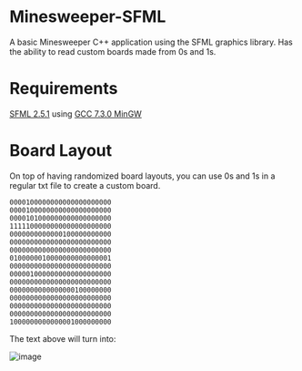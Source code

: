 # Minesweeper-SFML
A basic Minesweeper C++ application using the SFML graphics library.
Has the ability to read custom boards made from 0s and 1s.

# Requirements
[SFML 2.5.1](https://www.sfml-dev.org/download/sfml/2.5.1/) using [GCC 7.3.0 MinGW](https://sourceforge.net/projects/mingw-w64/files/Toolchains%20targetting%20Win64/Personal%20Builds/mingw-builds/7.3.0/threads-posix/seh/x86_64-7.3.0-release-posix-seh-rt_v5-rev0.7z/download)


# Board Layout

On top of having randomized board layouts, you can use 0s and 1s in a regular txt file to create a custom board.

```
0000100000000000000000000
0000100000000000000000000
0000101000000000000000000
1111100000000000000000000
0000000000000100000000000
0000000000000000000000000
0000000000000000000000000
0100000010000000000000001
0000000000000000000000000
0000010000000000000000000
0000000000000000000000000
0000000000000000100000000
0000000000000000000000000
0000000000000000000000000
0000000000000000000000000
1000000000000001000000000
```

The text above will turn into:

![image](https://github.com/JULLACE/Minesweeper-SFML/assets/88823380/182131a8-01ff-4e14-8573-45e23a8bc46b)
